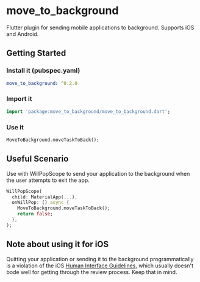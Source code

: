 # move_to_background

Flutter plugin for sending mobile applications to background. Supports iOS and Android.

## Getting Started

### Install it (pubspec.yaml)

```yaml
move_to_background: ^0.2.0
```

### Import it

```dart
import 'package:move_to_background/move_to_background.dart';
```

### Use it

```dart
MoveToBackground.moveTaskToBack();
```

## Useful Scenario

Use with WillPopScope to send your application to the background when the user attempts to exit the app.

```dart
WillPopScope(
  child: MaterialApp(...),
  onWillPop: () async {
    MoveToBackground.moveTaskToBack();
    return false;
  },
);
```

## Note about using it for iOS

Quitting your application or sending it to the background programmatically is a violation of the iOS [Human Interface Guidelines](https://developer.apple.com/design/human-interface-guidelines/ios/overview/themes/#//apple_ref/doc/uid/TP40006556-CH20-SW27), which usually doesn't bode well for getting through the review process. Keep that in mind.
